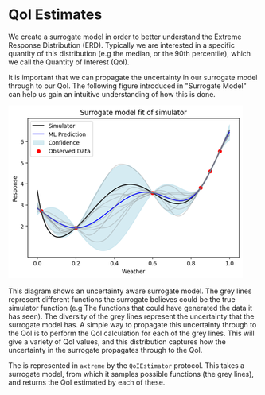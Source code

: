 # QoI Estimates
We create a surrogate model in order to better understand the Extreme Response Distribution (ERD). Typically we are interested in a specific quantity of this distribution (e.g the median, or the 90th percentile), which we call the Quantity of Interest (QoI).

It is important that we can propagate the uncertainty in our surrogate model through to our QoI. The following figure introduced in "Surrogate Model" can help us gain an intuitive understanding of how this is done.

![axtreme_surrogate_model_uncertainty_aware](img/surrogate_model/surrogate_model_uncertainty_aware.png)

This diagram shows an uncertainty aware surrogate model. The grey lines represent different functions the surrogate believes could be the true simulator function (e.g The functions that could have generated the data it has seen). The diversity of the grey lines represent the uncertainty that the surrogate model has. A simple way to propagate this uncertainty through to the QoI is to perform the QoI calculation for each of the grey lines. This will give a variety of QoI values, and this distribution captures how the uncertainty in the surrogate propagates through to the QoI.

The is represented in `axtreme` by the `QoIEstimator` protocol. This takes a surrogate model, from which it samples possible functions (the grey lines), and returns the QoI estimated by each of these.
